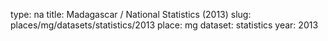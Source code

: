 type: na
title: Madagascar / National Statistics (2013)
slug: places/mg/datasets/statistics/2013
place: mg
dataset: statistics
year: 2013
